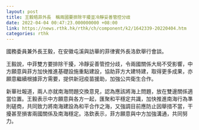 ```yaml
---
layout: post
title: 王毅晤菲外長　稱兩國要排除干擾並冷靜妥善管控分歧
date: 2022-04-04 00:47:23.000000000 +08:00
link: https://news.rthk.hk/rthk/ch/component/k2/1642339-20220404.htm
categories: rthk
---
```


國務委員兼外長王毅，在安徽屯溪與訪華的菲律賓外長洛欽舉行會談。

王毅說，中菲雙方要排除干擾，冷靜妥善管控分歧，令兩國關係大局不受影響，中方願意與菲方加快推進基礎設施重點建設，協助菲方大建特建，取得更多成果，亦願意繼續根據菲方需要，提供新冠疫苗援助，加強公共衛生合作。

新華社報道，兩人亦就南海問題交換意見，認為應該將海上問題，放在雙邊關係適當位置。王毅表示中方願意與各方一起，匯聚和平穩定共識，加快推進南海行為準則磋商，共同致力將南海建設為和平合作之海，又強調目前應防止因舉措不當，干擾甚至損害兩國關係及南海穩定。洛欽表示，菲方願意與中方加強溝通，共同努力。
